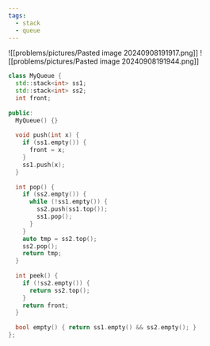 ```yaml
---
tags:
  - stack
  - queue
---
```

![[problems/pictures/Pasted image 20240908191917.png]]
![[problems/pictures/Pasted image 20240908191944.png]]

```c++
class MyQueue {  
  std::stack<int> ss1;  
  std::stack<int> ss2;  
  int front;  
  
public:  
  MyQueue() {}  
  
  void push(int x) {  
    if (ss1.empty()) {  
      front = x;  
    }  
    ss1.push(x);  
  }  
  
  int pop() {  
    if (ss2.empty()) {  
      while (!ss1.empty()) {  
        ss2.push(ss1.top());  
        ss1.pop();  
      }  
    }  
    auto tmp = ss2.top();  
    ss2.pop();  
    return tmp;  
  }  
  
  int peek() {  
    if (!ss2.empty()) {  
      return ss2.top();  
    }  
    return front;  
  }  
  
  bool empty() { return ss1.empty() && ss2.empty(); }  
};
```